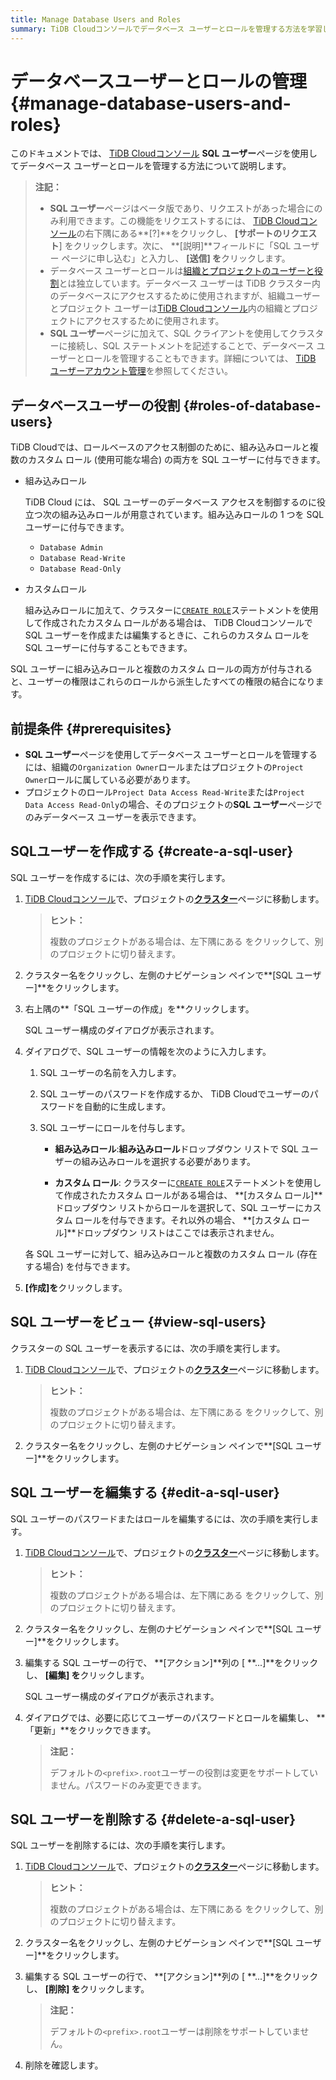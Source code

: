 ```yaml
---
title: Manage Database Users and Roles
summary: TiDB Cloudコンソールでデータベース ユーザーとロールを管理する方法を学習します。
---
```


# データベースユーザーとロールの管理 {#manage-database-users-and-roles}

このドキュメントでは、 [TiDB Cloudコンソール](https://tidbcloud.com/) **SQL ユーザー**ページを使用してデータベース ユーザーとロールを管理する方法について説明します。

> **注記：**
>
> -   **SQL ユーザー**ページはベータ版であり、リクエストがあった場合にのみ利用できます。この機能をリクエストするには、 [TiDB Cloudコンソール](https://tidbcloud.com)の右下隅にある**[?]**をクリックし、 **[サポートのリクエスト**] をクリックします。次に、 **[説明]**フィールドに「SQL ユーザー ページに申し込む」と入力し、 **[送信] を**クリックします。
> -   データベース ユーザーとロールは[組織とプロジェクトのユーザーと役割](/tidb-cloud/manage-user-access.md)とは独立しています。データベース ユーザーは TiDB クラスター内のデータベースにアクセスするために使用されますが、組織ユーザーとプロジェクト ユーザーは[TiDB Cloudコンソール](https://tidbcloud.com/)内の組織とプロジェクトにアクセスするために使用されます。
> -   **SQL ユーザー**ページに加えて、SQL クライアントを使用してクラスターに接続し、SQL ステートメントを記述することで、データベース ユーザーとロールを管理することもできます。詳細については、 [TiDB ユーザーアカウント管理](https://docs.pingcap.com/tidb/dev/user-account-management)を参照してください。

## データベースユーザーの役割 {#roles-of-database-users}

TiDB Cloudでは、ロールベースのアクセス制御のために、組み込みロールと複数のカスタム ロール (使用可能な場合) の両方を SQL ユーザーに付与できます。

-   組み込みロール

    TiDB Cloud には、 SQL ユーザーのデータベース アクセスを制御するのに役立つ次の組み込みロールが用意されています。組み込みロールの 1 つを SQL ユーザーに付与できます。

    -   `Database Admin`
    -   `Database Read-Write`
    -   `Database Read-Only`

-   カスタムロール

    組み込みロールに加えて、クラスターに[`CREATE ROLE`](/sql-statements/sql-statement-create-role.md)ステートメントを使用して作成されたカスタム ロールがある場合は、 TiDB Cloudコンソールで SQL ユーザーを作成または編集するときに、これらのカスタム ロールを SQL ユーザーに付与することもできます。

SQL ユーザーに組み込みロールと複数のカスタム ロールの両方が付与されると、ユーザーの権限はこれらのロールから派生したすべての権限の結合になります。

## 前提条件 {#prerequisites}

-   **SQL ユーザー**ページを使用してデータベース ユーザーとロールを管理するには、組織の`Organization Owner`ロールまたはプロジェクトの`Project Owner`ロールに属している必要があります。
-   プロジェクトのロール`Project Data Access Read-Write`または`Project Data Access Read-Only`の場合、そのプロジェクトの**SQL ユーザー**ページでのみデータベース ユーザーを表示できます。

## SQLユーザーを作成する {#create-a-sql-user}

SQL ユーザーを作成するには、次の手順を実行します。

1.  [TiDB Cloudコンソール](https://tidbcloud.com/)で、プロジェクトの[**クラスター**](https://tidbcloud.com/console/clusters)ページに移動します。

    > **ヒント：**
    >
    > 複数のプロジェクトがある場合は、<mdsvgicon name="icon-left-projects">左下隅にある をクリックして、別のプロジェクトに切り替えます。</mdsvgicon>

2.  クラスター名をクリックし、左側のナビゲーション ペインで**[SQL ユーザー]**をクリックします。

3.  右上隅の**「SQL ユーザーの作成」を**クリックします。

    SQL ユーザー構成のダイアログが表示されます。

4.  ダイアログで、SQL ユーザーの情報を次のように入力します。

    1.  SQL ユーザーの名前を入力します。
    2.  SQL ユーザーのパスワードを作成するか、 TiDB Cloudでユーザーのパスワードを自動的に生成します。
    3.  SQL ユーザーにロールを付与します。

        -   **組み込みロール**:**組み込みロール**ドロップダウン リストで SQL ユーザーの組み込みロールを選択する必要があります。

        -   **カスタム ロール**: クラスターに[`CREATE ROLE`](/sql-statements/sql-statement-create-role.md)ステートメントを使用して作成されたカスタム ロールがある場合は、 **[カスタム ロール]**ドロップダウン リストからロールを選択して、SQL ユーザーにカスタム ロールを付与できます。それ以外の場合、 **[カスタム ロール]**ドロップダウン リストはここでは表示されません。

    各 SQL ユーザーに対して、組み込みロールと複数のカスタム ロール (存在する場合) を付与できます。

5.  **[作成]を**クリックします。

## SQL ユーザーをビュー {#view-sql-users}

クラスターの SQL ユーザーを表示するには、次の手順を実行します。

1.  [TiDB Cloudコンソール](https://tidbcloud.com/)で、プロジェクトの[**クラスター**](https://tidbcloud.com/console/clusters)ページに移動します。

    > **ヒント：**
    >
    > 複数のプロジェクトがある場合は、<mdsvgicon name="icon-left-projects">左下隅にある をクリックして、別のプロジェクトに切り替えます。</mdsvgicon>

2.  クラスター名をクリックし、左側のナビゲーション ペインで**[SQL ユーザー]**をクリックします。

## SQL ユーザーを編集する {#edit-a-sql-user}

SQL ユーザーのパスワードまたはロールを編集するには、次の手順を実行します。

1.  [TiDB Cloudコンソール](https://tidbcloud.com/)で、プロジェクトの[**クラスター**](https://tidbcloud.com/console/clusters)ページに移動します。

    > **ヒント：**
    >
    > 複数のプロジェクトがある場合は、<mdsvgicon name="icon-left-projects">左下隅にある をクリックして、別のプロジェクトに切り替えます。</mdsvgicon>

2.  クラスター名をクリックし、左側のナビゲーション ペインで**[SQL ユーザー]**をクリックします。

3.  編集する SQL ユーザーの行で、 **[アクション]**列の [ **...]**をクリックし、 **[編集] を**クリックします。

    SQL ユーザー構成のダイアログが表示されます。

4.  ダイアログでは、必要に応じてユーザーのパスワードとロールを編集し、 **「更新」**をクリックできます。

    > **注記：**
    >
    > デフォルトの`<prefix>.root`ユーザーの役割は変更をサポートしていません。パスワードのみ変更できます。

## SQL ユーザーを削除する {#delete-a-sql-user}

SQL ユーザーを削除するには、次の手順を実行します。

1.  [TiDB Cloudコンソール](https://tidbcloud.com/)で、プロジェクトの[**クラスター**](https://tidbcloud.com/console/clusters)ページに移動します。

    > **ヒント：**
    >
    > 複数のプロジェクトがある場合は、<mdsvgicon name="icon-left-projects">左下隅にある をクリックして、別のプロジェクトに切り替えます。</mdsvgicon>

2.  クラスター名をクリックし、左側のナビゲーション ペインで**[SQL ユーザー]**をクリックします。

3.  編集する SQL ユーザーの行で、 **[アクション]**列の [ **...]**をクリックし、 **[削除] を**クリックします。

    > **注記：**
    >
    > デフォルトの`<prefix>.root`ユーザーは削除をサポートしていません。

4.  削除を確認します。
